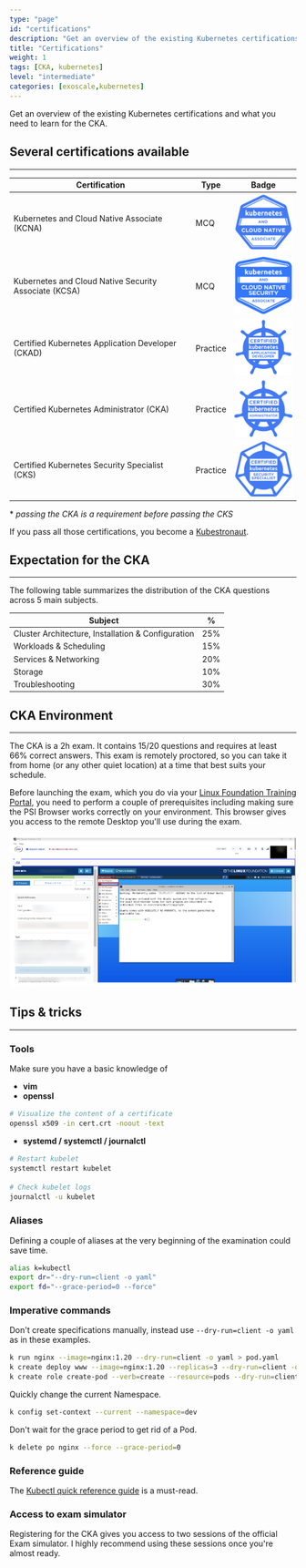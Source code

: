 ```yaml
---
type: "page"
id: "certifications"
description: "Get an overview of the existing Kubernetes certifications and what you need to learn for the CKA."
title: "Certifications"
weight: 1
tags: [CKA, kubernetes]
level: "intermediate"
categories: [exoscale,kubernetes]
---
```


Get an overview of the existing Kubernetes certifications and what you need to learn for the CKA.

## Several certifications available
---

| Certification                                         | Type     | Badge |
|-------------------------------------------------------|----------|-------|
| Kubernetes and Cloud Native Associate (KCNA)          | MCQ      | ![kcna](kcna.png) |
| Kubernetes and Cloud Native Security Associate (KCSA) | MCQ      | ![kcsa](kcsa.png) |
| Certified Kubernetes Application Developer (CKAD)     | Practice | ![ckad](ckad.png) |
| Certified Kubernetes Administrator (CKA)              | Practice | ![cka](cka.png) |
| Certified Kubernetes Security Specialist (CKS)        | Practice | ![cks](cks.png) |

\* *passing the CKA is a requirement before passing the CKS*

If you pass all those certifications, you become a [Kubestronaut](https://www.cncf.io/training/kubestronaut/).

## Expectation for the CKA
---

The following table summarizes the distribution of the CKA questions across 5 main subjects.

| Subject                                            |  %  |
|----------------------------------------------------|-----|
| Cluster Architecture, Installation & Configuration | 25% |
| Workloads & Scheduling                             | 15% |
| Services & Networking                              | 20% |
| Storage                                            | 10% |
| Troubleshooting                                    | 30% |

## CKA Environment
---

The CKA is a 2h exam. It contains 15/20 questions and requires at least 66% correct answers. This exam is remotely proctored, so you can take it from home (or any other quiet location) at a time that best suits your schedule.

Before launching the exam, which you do via your [Linux Foundation Training Portal](https://trainingportal.linuxfoundation.org/access/saml/login), you need to perform a couple of prerequisites including making sure the PSI Browser works correctly on your environment. This browser gives you access to the remote Desktop you'll use during the exam.

![psi-browser](psi-browser.png)

## Tips & tricks
---

### Tools

Make sure you have a basic knowledge of

- **vim**
- **openssl**

```bash
# Visualize the content of a certificate
openssl x509 -in cert.crt -noout -text
```

- **systemd / systemctl / journalctl**

```bash
# Restart kubelet
systemctl restart kubelet

# Check kubelet logs
journalctl -u kubelet
```

### Aliases

Defining a couple of aliases at the very beginning of the examination could save time.

```bash
alias k=kubectl
export dr="--dry-run=client -o yaml"
export fd="--grace-period=0 --force"
```

### Imperative commands

Don't create specifications manually, instead use `--dry-run=client -o yaml` as in these examples.

```bash
k run nginx --image=nginx:1.20 --dry-run=client -o yaml > pod.yaml
k create deploy www --image=nginx:1.20 --replicas=3 --dry-run=client -o yaml > deploy.yaml
k create role create-pod --verb=create --resource=pods --dry-run=client -o yaml > role.yaml
```

Quickly change the current Namespace.

```bash
k config set-context --current --namespace=dev
```

Don't wait for the grace period to get rid of a Pod.

```bash
k delete po nginx --force --grace-period=0
```

### Reference guide

The [Kubectl quick reference guide](https://kubernetes.io/docs/reference/kubectl/quick-reference/) is a must-read.

### Access to exam simulator

Registering for the CKA gives you access to two sessions of the official Exam simulator. I highly recommend using these sessions once you're almost ready.